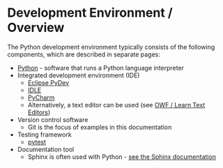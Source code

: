 # Development Environment / Overview #

The Python development environment typically consists of the following components,
which are described in separate pages:

* [Python](python/python) - software that runs a Python language interpreter
* Integrated development environment (IDE)
	+ [Eclipse PyDev](ide-eclipse/ide-eclipse)
	+ [IDLE](ide-idel/ide-idle)
	+ [PyCharm](ide-pycharm/ide-pycharm)
	+ Alternatively, a text editor can be used (see [OWF / Learn Text Editors](http://learn.openwaterfoundation.org/owf-learn-text-editors/))
* Version control software
	+ Git is the focus of examples in this documentation
* Testing framework
	+ [pytest](pytest/pytest)
* Documentation tool
	+ Sphinx is often used with Python - [see the Sphinx documentation](http://www.sphinx-doc.org/en/master/)
